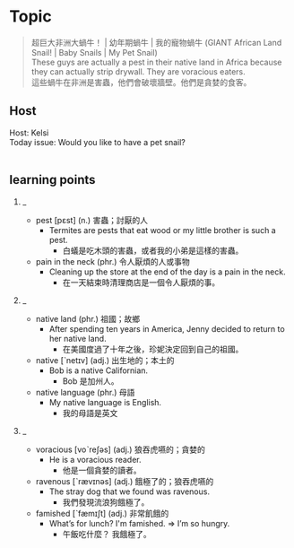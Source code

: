 # Topic

> 超巨大非洲大蝸牛！ | 幼年期蝸牛 | 我的寵物蝸牛 (GIANT African Land Snail! | Baby Snails | My Pet Snail) <br>
> These guys are actually a pest in their native land in Africa because they can actually strip drywall. They are voracious eaters. <br>
> 這些蝸牛在非洲是害蟲，他們會破壞牆壁。他們是貪婪的食客。 <br>

## Host
Host: Kelsi
<br>Today issue: Would you like to have a pet snail?
<br><br>
## learning points
1. _
	* pest  [pɛst]  (n.)  害蟲；討厭的人
		- Termites are pests that eat wood or my little brother is such a pest.
			+ 白蟻是吃木頭的害蟲，或者我的小弟是這樣的害蟲。
	* pain in the neck  (phr.)  令人厭煩的人或事物
		- Cleaning up the store at the end of the day is a pain in the neck.
			+ 在一天結束時清理商店是一個令人厭煩的事。

2. _
	* native land  (phr.)  祖國；故鄉
		- After spending ten years in America, Jenny decided to return to her native land.
			+ 在美國度過了十年之後，珍妮決定回到自己的祖國。
	* native  [ˋnetɪv]  (adj.)  出生地的；本土的
		- Bob is a native Californian.
			+ Bob 是加州人。
	* native language  (phr.)  母語
		-  My native language is English.
			+ 我的母語是英文

3. _
	* voracious  [voˋreʃəs]  (adj.)  狼吞虎嚥的；貪婪的
		- He is a voracious reader.
			+ 他是一個貪婪的讀者。
	* ravenous  [ˋrævɪnəs]  (adj.)  餓極了的；狼吞虎嚥的
		- The stray dog that we found was ravenous.
			+ 我們發現流浪狗餓極了。
	* famished  [ˋfæmɪʃt]  (adj.)  非常飢餓的
		- What’s for lunch? I'm famished. => I’m so hungry.
			+ 午飯吃什麼？ 我餓極了。